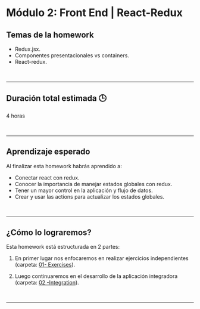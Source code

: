 # Módulo 2: Front End | React-Redux

## **Temas de la homework**

-  Redux.jsx.
-  Componentes presentacionales vs containers.
-  React-redux.

<br />

---

## **Duración total estimada 🕒**

4 horas

<br />

---

## **Aprendizaje esperado**

Al finalizar esta homework habrás aprendido a:

-  Conectar react con redux.
-  Conocer la importancia de manejar estados globales con redux.
-  Tener un mayor control en la aplicación y flujo de datos.
-  Crear y usar las actions para actualizar los estados globales.

<br />

---

## **¿Cómo lo lograremos?**

Esta homework está estructurada en 2 partes:

1. En primer lugar nos enfocaremos en realizar ejercicios independientes (carpeta: [01- Exercises](./01%20-%20Exercises/README.md)).

2. Luego continuaremos en el desarrollo de la aplicación integradora (carpeta: [02 -Integration](./02%20-%20Integration/README.md)).

</br >

---